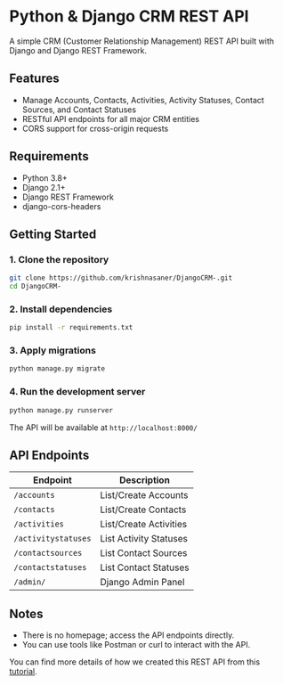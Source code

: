 # Python & Django CRM REST API
A simple CRM (Customer Relationship Management) REST API built with Django and Django REST Framework.

## Features
- Manage Accounts, Contacts, Activities, Activity Statuses, Contact Sources, and Contact Statuses
- RESTful API endpoints for all major CRM entities
- CORS support for cross-origin requests

## Requirements
- Python 3.8+
- Django 2.1+
- Django REST Framework
- django-cors-headers

## Getting Started

### 1. Clone the repository
```bash
git clone https://github.com/krishnasaner/DjangoCRM-.git
cd DjangoCRM-
```

### 2. Install dependencies
```bash
pip install -r requirements.txt
```

### 3. Apply migrations
```bash
python manage.py migrate
```

### 4. Run the development server
```bash
python manage.py runserver
```

The API will be available at `http://localhost:8000/`

## API Endpoints
| Endpoint                | Description                |
|------------------------|----------------------------|
| `/accounts`            | List/Create Accounts       |
| `/contacts`            | List/Create Contacts       |
| `/activities`          | List/Create Activities     |
| `/activitystatuses`    | List Activity Statuses     |
| `/contactsources`      | List Contact Sources       |
| `/contactstatuses`     | List Contact Statuses      |
| `/admin/`              | Django Admin Panel         |

## Notes
- There is no homepage; access the API endpoints directly.
- You can use tools like Postman or curl to interact with the API.

You can find more details of how we created this REST API from this [tutorial](https://www.techiediaries.com/django-tutorial).
